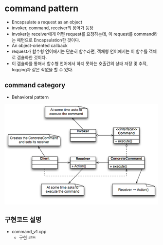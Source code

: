 # command pattern
* Encapsulate a request as an object
* invoker, command, receiver의 용어가 등장
* invoker는 receiver에게 어떤 request를 요청하는데, 이 request를 command라는 패턴으로 Encapsulation한 것이다.
* An object-oriented callback
* request가 함수형 언어에서는 단순히 함수라면, 객체형 언어에서는 이 함수를 객체로 갭슐화한 것이다.
* 이 갭슐화를 통해서 함수형 언어에서 하지 못하는 호출간의 상태 저장 및 추적, logging과 같은 작없을 할 수 있다.

## command category
* Behavioral pattern

![command](/docs/images/command.png)

## 구현코드 설명
* command_v1.cpp
	* 구현 코드